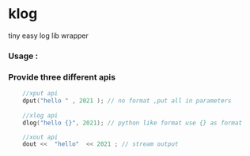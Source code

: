 # klog
tiny easy log lib wrapper

### Usage  : 

### Provide three different apis 


```cpp
    //xput api
    dput("hello " , 2021 ); // no format ,put all in parameters 
    
    //xlog api 
    dlog("hello {}", 2021); // python like format use {} as format

    //xout api  
    dout <<  "hello"  << 2021 ; // stream output 

```